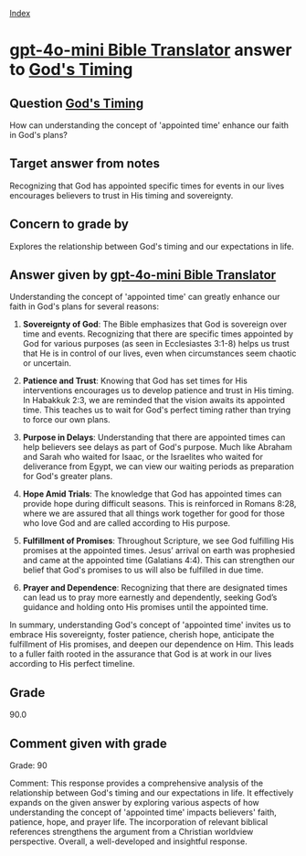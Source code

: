 
[Index](../../index.md)
# [gpt-4o-mini Bible Translator](../../answering_models/gpt-4o-mini_Bible_Translator.md) answer to [God's Timing](../../questions/God's_Timing.md)

## Question [God's Timing](../../questions/God's_Timing.md)
How can understanding the concept of 'appointed time' enhance our faith in God's plans?

## Target answer from notes
Recognizing that God has appointed specific times for events in our lives encourages believers to trust in His timing and sovereignty.

## Concern to grade by
Explores the relationship between God's timing and our expectations in life.

## Answer given by [gpt-4o-mini Bible Translator](../../answering_models/gpt-4o-mini_Bible_Translator.md)
Understanding the concept of 'appointed time' can greatly enhance our faith in God's plans for several reasons:

1. **Sovereignty of God**: The Bible emphasizes that God is sovereign over time and events. Recognizing that there are specific times appointed by God for various purposes (as seen in Ecclesiastes 3:1-8) helps us trust that He is in control of our lives, even when circumstances seem chaotic or uncertain.

2. **Patience and Trust**: Knowing that God has set times for His interventions encourages us to develop patience and trust in His timing. In Habakkuk 2:3, we are reminded that the vision awaits its appointed time. This teaches us to wait for God's perfect timing rather than trying to force our own plans.

3. **Purpose in Delays**: Understanding that there are appointed times can help believers see delays as part of God's purpose. Much like Abraham and Sarah who waited for Isaac, or the Israelites who waited for deliverance from Egypt, we can view our waiting periods as preparation for God's greater plans.

4. **Hope Amid Trials**: The knowledge that God has appointed times can provide hope during difficult seasons. This is reinforced in Romans 8:28, where we are assured that all things work together for good for those who love God and are called according to His purpose.

5. **Fulfillment of Promises**: Throughout Scripture, we see God fulfilling His promises at the appointed times. Jesus’ arrival on earth was prophesied and came at the appointed time (Galatians 4:4). This can strengthen our belief that God's promises to us will also be fulfilled in due time.

6. **Prayer and Dependence**: Recognizing that there are designated times can lead us to pray more earnestly and dependently, seeking God’s guidance and holding onto His promises until the appointed time.

In summary, understanding God's concept of 'appointed time' invites us to embrace His sovereignty, foster patience, cherish hope, anticipate the fulfillment of His promises, and deepen our dependence on Him. This leads to a fuller faith rooted in the assurance that God is at work in our lives according to His perfect timeline.

## Grade
90.0

## Comment given with grade
Grade: 90

Comment: This response provides a comprehensive analysis of the relationship between God's timing and our expectations in life. It effectively expands on the given answer by exploring various aspects of how understanding the concept of 'appointed time' impacts believers' faith, patience, hope, and prayer life. The incorporation of relevant biblical references strengthens the argument from a Christian worldview perspective. Overall, a well-developed and insightful response.
